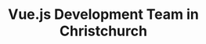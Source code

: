 ---
title: Vue.js Development Team in Christchurch
permalink: /landings/locations/christchurch/developer/vue-js
technology: Vue.js
location: Christchurch
---